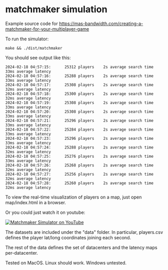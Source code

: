 # matchmaker simulation

Example source code for https://mas-bandwidth.com/creating-a-matchmaker-for-your-multiplayer-game

To run the simulator:

```console
make && ./dist/matchmaker
```

You should see output like this:

```console
2024-02-18 04:57:15:      25312 players    2s average search time    33ms average latency
2024-02-18 04:57:16:      25288 players    2s average search time    33ms average latency
2024-02-18 04:57:17:      25308 players    2s average search time    32ms average latency
2024-02-18 04:57:18:      25300 players    2s average search time    32ms average latency
2024-02-18 04:57:19:      25308 players    2s average search time    33ms average latency
2024-02-18 04:57:20:      25308 players    2s average search time    33ms average latency
2024-02-18 04:57:21:      25296 players    2s average search time    33ms average latency
2024-02-18 04:57:22:      25284 players    2s average search time    33ms average latency
2024-02-18 04:57:23:      25296 players    2s average search time    33ms average latency
2024-02-18 04:57:24:      25288 players    2s average search time    32ms average latency
2024-02-18 04:57:25:      25276 players    2s average search time    33ms average latency
2024-02-18 04:57:26:      25268 players    2s average search time    32ms average latency
2024-02-18 04:57:27:      25256 players    2s average search time    32ms average latency
2024-02-18 04:57:28:      25260 players    2s average search time    32ms average latency
```

To view the real-time visualization of players on a map, just open map/index.html in a browser.

Or you could just watch it on youtube:

[![Matchmaker Simulator on YouTube](http://img.youtube.com/vi/5QOyvrKB_8Q/0.jpg)](http://www.youtube.com/watch?v=5QOyvrKB_8Q "Matchmaker Simulation")

The datasets are included under the "data" folder. In particular, players.csv defines the player lat/long coordinates joining each second. 

The rest of the data defines the set of datacenters and the latency maps per-datacenter.

Tested on MacOS. Linux should work. Windows untested.
